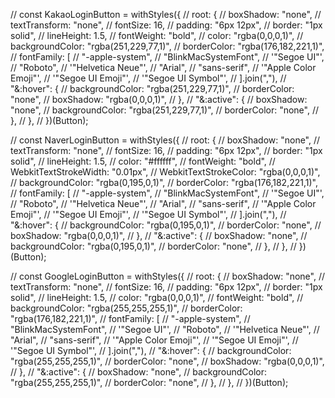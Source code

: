 // const KakaoLoginButton = withStyles({
//     root: {
//       boxShadow: "none",
//       textTransform: "none",
//       fontSize: 16,
//       padding: "6px 12px",
//       border: "1px solid",
//       lineHeight: 1.5,
//       fontWeight: "bold",
//       color: "rgba(0,0,0,1)",
//       backgroundColor: "rgba(251,229,77,1)",
//       borderColor: "rgba(176,182,221,1)",
//       fontFamily: [
//         "-apple-system",
//         "BlinkMacSystemFont",
//         '"Segoe UI"',
//         "Roboto",
//         '"Helvetica Neue"',
//         "Arial",
//         "sans-serif",
//         '"Apple Color Emoji"',
//         '"Segoe UI Emoji"',
//         '"Segoe UI Symbol"',
//       ].join(","),
//       "&:hover": {
//         backgroundColor: "rgba(251,229,77,1)",
//         borderColor: "none",
//         boxShadow: "rgba(0,0,0,1)",
//       },
//       "&:active": {
//         boxShadow: "none",
//         backgroundColor: "rgba(251,229,77,1)",
//         borderColor: "none",
//       },
//     },
//   })(Button);

//   const NaverLoginButton = withStyles({
//     root: {
//       boxShadow: "none",
//       textTransform: "none",
//       fontSize: 16,
//       padding: "6px 12px",
//       border: "1px solid",
//       lineHeight: 1.5,
//       color: "#ffffff",
//       fontWeight: "bold",
//       WebkitTextStrokeWidth: "0.01px",
//       WebkitTextStrokeColor: "rgba(0,0,0,1)",
//       backgroundColor: "rgba(0,195,0,1)",
//       borderColor: "rgba(176,182,221,1)",
//       fontFamily: [
//         "-apple-system",
//         "BlinkMacSystemFont",
//         '"Segoe UI"',
//         "Roboto",
//         '"Helvetica Neue"',
//         "Arial",
//         "sans-serif",
//         '"Apple Color Emoji"',
//         '"Segoe UI Emoji"',
//         '"Segoe UI Symbol"',
//       ].join(","),
//       "&:hover": {
//         backgroundColor: "rgba(0,195,0,1)",
//         borderColor: "none",
//         boxShadow: "rgba(0,0,0,1)",
//       },
//       "&:active": {
//         boxShadow: "none",
//         backgroundColor: "rgba(0,195,0,1)",
//         borderColor: "none",
//       },
//     },
//   })(Button);

//   const GoogleLoginButton = withStyles({
//     root: {
//       boxShadow: "none",
//       textTransform: "none",
//       fontSize: 16,
//       padding: "6px 12px",
//       border: "1px solid",
//       lineHeight: 1.5,
//       color: "rgba(0,0,0,1)",
//       fontWeight: "bold",
//       backgroundColor: "rgba(255,255,255,1)",
//       borderColor: "rgba(176,182,221,1)",
//       fontFamily: [
//         "-apple-system",
//         "BlinkMacSystemFont",
//         '"Segoe UI"',
//         "Roboto",
//         '"Helvetica Neue"',
//         "Arial",
//         "sans-serif",
//         '"Apple Color Emoji"',
//         '"Segoe UI Emoji"',
//         '"Segoe UI Symbol"',
//       ].join(","),
//       "&:hover": {
//         backgroundColor: "rgba(255,255,255,1)",
//         borderColor: "none",
//         boxShadow: "rgba(0,0,0,1)",
//       },
//       "&:active": {
//         boxShadow: "none",
//         backgroundColor: "rgba(255,255,255,1)",
//         borderColor: "none",
//       },
//     },
//   })(Button);
